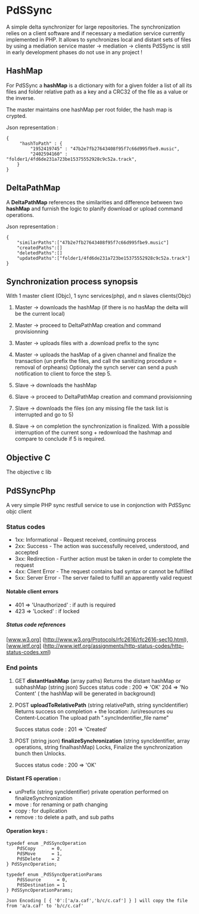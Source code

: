 # PdSSync #

A simple delta synchronizer for large repositories.
The synchronization relies on a client software and if necessary a mediation service currently implemented in PHP.
It allows to synchronizes local and distant sets of files by using a mediation service master  -> mediation -> clients
PdSSync is still in early development phases do not use in any project !


## HashMap  ##

For PdSSync a **hashMap** is a dictionary with for a given folder a list of all its files and folder relative path as a key and a CRC32 of the file as a value or the inverse.

The master maintains one hashMap per root folder, the hash map is crypted.

Json representation :

	{
		 "hashToPath" : {
    		 "1952419745" : "47b2e7fb27643408f95f7c66d995fbe9.music",
    		 "2402594160" : "folder1/4fd6de231a723be15375552928c9c52a.track",	
  		}
	}

## DeltaPathMap ##

A **DeltaPathMap** references the similarities and difference between two **hashMap** and furnish the logic to planify download or upload command operations.

Json representation : 

	{
		"similarPaths":["47b2e7fb27643408f95f7c66d995fbe9.music"]
		"createdPaths":[]
		"deletedPaths":[]
		"updatedPaths":["folder1/4fd6de231a723be15375552928c9c52a.track"]
	}


## Synchronization process synopsis ##

With 1 master client (Objc), 1 sync services(php), and n slaves clients(Objc)

1. Master -> downloads the hashMap (if there is no hasMap the delta will be the current local)
2. Master -> proceed to DeltaPathMap creation and command provisionning
3. Master -> uploads files with a .download prefix to the sync 
4. Master -> uploads the hasMap of a given channel and finalize the transaction (un prefix the files, and call the sanitizing procedure =  removal of orpheans)
Optionaly the synch server can send a push notification to client to force the step 5.

5. Slave -> downloads the hashMap
6. Slave -> proceed to DeltaPathMap creation and command provisionning
7. Slave -> downloads the files (on any missing file the task list is interrupted and go to 5)
8. Slave -> on completion the synchronization is finalized. With a possible interruption of the current song +  redownload the hashmap and compare to conclude if 5 is required.


## Objective C ##
The objective c lib 

## PdSSyncPhp ##
A very simple PHP sync restfull service to use in conjonction with PdSSync objc client

### Status codes ###

* 1xx: Informational - Request received, continuing process
* 2xx: Success - The action was successfully received, understood, and accepted
* 3xx: Redirection - Further action must be taken in order to complete the request
* 4xx: Client Error - The request contains bad syntax or cannot be fulfilled
* 5xx: Server Error - The server failed to fulfill an apparently valid request

#### Notable client errors ####

* 401 => 'Unauthorized' : if auth is required
* 423 => 'Locked' : if locked

##### Status code references ####
[www.w3.org] (http://www.w3.org/Protocols/rfc2616/rfc2616-sec10.html), [www.ietf.org] (http://www.ietf.org/assignments/http-status-codes/http-status-codes.xml)

### End points ###

1. GET **distantHashMap** (array paths)
Returns the distant hashMap or subhashMap (string json)
	Succes status code : 
	200 => 'OK'
	204 => 'No Content' ( the hashMap will be generated in background)

2. POST **uploadToRelativePath** (string relativePath, string syncIdentifier)
Returns success on completion + the location: /uri/resources  ou Content-Location 
The upload path ".syncIndentifier_file name"

	Succes status code : 201 => 'Created'

3. POST (string json) **finalizeSynchronization** (string syncIdentifier, array operations, string finalhashMap)
Locks, Finalize the synchronization bunch then Unlocks.

	Succes status code : 200 => 'OK'



#### Distant FS operation : ####
* unPrefix (string syncIdentifier) private operation performed on finalizeSynchronization
* move : for renaming or path changing
* copy : for duplication 
* remove : to delete a path, and sub paths

#### Operation keys : ####

	typedef enum _PdSSyncOperation 
		PdSCopy      = 0,
		PdSMove      = 1,
		PdSDelete    = 2
	} PdSSyncOperation;

	typedef enum _PdSSyncOperationParams 
		PdSSource      = 0,
		PdSDestination = 1
	} PdSSyncOperationParams;
	
	Json Encoding [ { '0':['a/a.caf','b/c/c.caf'] } ] will copy the file from 'a/a.caf' to 'b/c/c.caf'

